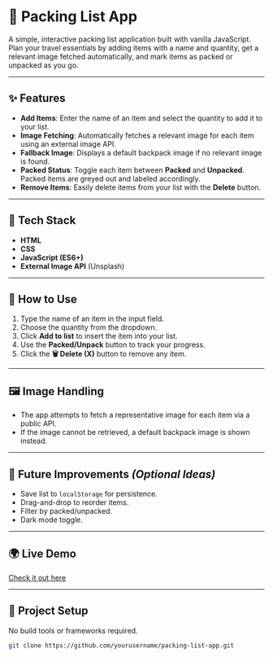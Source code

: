 # 🧳 Packing List App

A simple, interactive packing list application built with vanilla JavaScript. Plan your travel essentials by adding items with a name and quantity, get a relevant image fetched automatically, and mark items as packed or unpacked as you go.

---

## ✨ Features

- **Add Items**: Enter the name of an item and select the quantity to add it to your list.
- **Image Fetching**: Automatically fetches a relevant image for each item using an external image API.
- **Fallback Image**: Displays a default backpack image if no relevant image is found.
- **Packed Status**: Toggle each item between **Packed** and **Unpacked**. Packed items are greyed out and labeled accordingly.
- **Remove Items**: Easily delete items from your list with the **Delete** button.

---

## 🧠 Tech Stack

- **HTML**
- **CSS**
- **JavaScript (ES6+)**
- **External Image API** (Unsplash)

---

## 🚀 How to Use

1. Type the name of an item in the input field.
2. Choose the quantity from the dropdown.
3. Click **Add to list** to insert the item into your list.
4. Use the **Packed/Unpack** button to track your progress.
5. Click the **🗑 Delete (X)** button to remove any item.

---

## 🖼 Image Handling

- The app attempts to fetch a representative image for each item via a public API.
- If the image cannot be retrieved, a default backpack image is shown instead.

---

## 🔧 Future Improvements _(Optional Ideas)_

- Save list to `localStorage` for persistence.
- Drag-and-drop to reorder items.
- Filter by packed/unpacked.
- Dark mode toggle.

---

## 🌍 Live Demo

[Check it out here](https://simonsjostrand-portfolio.github.io/packing-list/)

---

## 📁 Project Setup

No build tools or frameworks required.

```bash
git clone https://github.com/yourusername/packing-list-app.git
```
